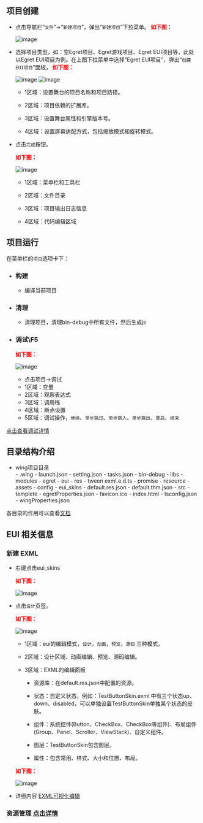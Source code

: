 
## 项目创建
- 点击导航栏“`文件`”->“`新建项目`”，弹出“`新建项目`”下拉菜单。**<font color=red> 如下图：</font>**
	
	![image](20170904171649.png)

- 选择项目类型，如：空Egret项目、Egret游戏项目、Egret EUI项目等，此处以Egret EUI项目为例。在上图下拉菜单中选择“Egret EUI项目”，弹出“`创建EUI项目`”面板，**<font color=red> 如下图：</font>**

	![image](20170904172957.png)
	![image](20170904173224.png)
	
   - 1区域：设置舞台的项目名称和项目路径。

   - 2区域：项目依赖的扩展库。

   - 3区域：设置舞台属性和引擎版本号。

   - 4区域：设置屏幕适配方式，包括缩放模式和旋转模式。

- 点击`完成`按钮。

	**<font color=red>如下图</font>：**
	
	![image](20170904174006.png)

   - 1区域：菜单栏和工具栏

   - 2区域：文件目录

   - 3区域：项目输出日志信息
   
   - 4区域：代码编辑区域
	

## 项目运行

在菜单栏的`项目`选项卡下：
	
- ### 构建
	- 编译当前项目  

- ### 清理
	- 清理项目，清理bin-debug中所有文件，然后生成js

- ### 调试\F5
  **<font color=red> 如下图：</font>**
  
  ![image](20170904174612.png)
   - 点击项目->调试 
   - 1区域：变量
   - 2区域：观察表达式
   - 3区域：调用栈
   - 4区域：断点设置
   - 5区域：调试操作，`继续`、`单步跳过`、`单步跳入`、`单步跳出`、`重启`、`结束`

[点击查看调试详情](../debug/inspector/README.md) 		



## 目录结构介绍
- wing项目目录	
		- .wing
			- launch.json
			- setting.json
			- tasks.json
		- bin-debug
		- libs
			- modules
				- egret
				- eui
				- res
				- tween
				exml.e.d.ts
		- promise
		- resource
			- assets
			- config
			- eui_skins
			- default.res.json
			- default.thm.json
		- src
		- templete
		- egretProperties.json
		- favicon.ico
		- index.html
		- tsconfig.json
		- wingProperties.json
		
各目录的作用可以查看[文档](../../Engine2D/getStarted/helloWorld)

## EUI 相关信息

### 新建 EXML
+ 右键点击eui_skins

	**<font color=red>如下图：</font>**

	![image](20170904181052.png)
+ 点击`设计`页签。

  **<font color=red>如下图：</font>**

	![image](20170905093913.png)
	
	
	- 1区域：eui的编辑模式，`设计`，`动画`，`预览`，`源码` 三种模式。
	
	- 2区域：设计区域、动画编辑、预览、源码编辑。
	
	- 3区域：EXML的编辑面板		
	    - 资源库：在default.res.json中配置的资源。
		
		- 状态：自定义状态，例如：TestButtonSkin.exml 中有三个状态up、down、disabled，可以单独设置TestButtonSkin单独某个状态的皮肤。
		
		- 组件：系统控件(Button、CheckBox、CheckBox等组件)、布局组件(Group、Panel、Scroller、ViewStack)、自定义组件。
		
		- 图层：TestButtonSkin包含图层。
		
		- 属性：包含常用、样式、大小和位置、布局。
		
  **<font color=red>如下图：</font>**

	![image](20170905095155.png)
		
		

- 详细内容 [EXML可视化编辑](../editor/exml/README.md) 

### 资源管理 [点击详情](../editor/resdepot/README.md) 

